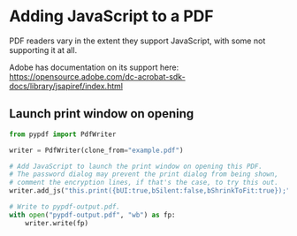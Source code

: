 # Adding JavaScript to a PDF

PDF readers vary in the extent they support JavaScript, with some not supporting it at all.

Adobe has documentation on its support here:
https://opensource.adobe.com/dc-acrobat-sdk-docs/library/jsapiref/index.html

## Launch print window on opening

```python
from pypdf import PdfWriter

writer = PdfWriter(clone_from="example.pdf")

# Add JavaScript to launch the print window on opening this PDF.
# The password dialog may prevent the print dialog from being shown,
# comment the encryption lines, if that's the case, to try this out.
writer.add_js("this.print({bUI:true,bSilent:false,bShrinkToFit:true});")

# Write to pypdf-output.pdf.
with open("pypdf-output.pdf", "wb") as fp:
    writer.write(fp)
```
